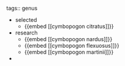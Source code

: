 tags:: genus

- selected
	- {{embed [[cymbopogon citratus]]}}
- research
	- {{embed [[cymbopogon nardus]]}}
	- {{embed [[cymbopogon flexuosus]]}}
	- {{embed [[cymbopogon martinii]]}}
-
